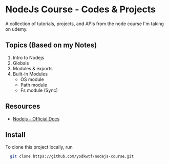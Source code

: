 # NodeJs Course - Codes & Projects

A collection of tutorials, projects, and APIs from the node course I'm taking on udemy.

## Topics (Based on my Notes)

1. Intro to Nodejs
2. Globals
3. Modules & exports
4. Built-In Modules
   - OS module
   - Path module
   - Fs module (Sync)

## Resources

- [Nodejs - Official Docs](https://nodejs.org/en/)

## Install

To clone this project locally, run

```bash
  git clone https://github.com/yodkwtf/nodejs-course.git
```
